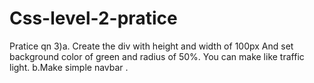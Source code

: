 # Css-level-2-pratice
Pratice qn 
3)a. Create the div with height and width of 100px
And set background color of green and radius of 50%.
You can make like traffic light.
b.Make simple navbar .